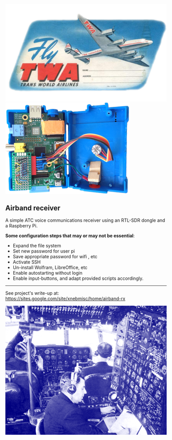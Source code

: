 ![](./img/TWA.png)![](./img/sdrpi-ikon.png) 

## Airband receiver


A simple ATC voice communications receiver using an RTL-SDR dongle and a Raspberry Pi.


**Some configuration steps that may or may not be essential**:


-  Expand the file system
- Set new password for user pi
-  Save appropriate password for wifi , etc
- Activate SSH
-  Un-install Wolfram, LibreOffice, etc
- Enable autostarting without login
-  Enable input-buttons, and adapt provided scripts accordingly.

***

See project's write-up at: https://sites.google.com/site/xnebmisc/home/airband-rx

![](./img/MAJW9559-kontr.png) 
